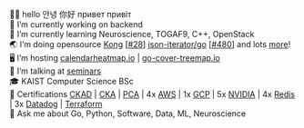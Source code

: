 👋🏻 hello 안녕 你好 привет привіт  
🔭 I’m currently working on backend  
🌱 I’m currently learning Neuroscience, TOGAF9, C++, OpenStack  
🌏 I’m doing opensource [Kong](https://github.com/Kong/kong) [[#28](https://github.com/Kong/lua-multipart/pull/28)] [json-iterator/go](https://github.com/json-iterator/go) [[#480](https://github.com/json-iterator/go/pull/480)] and lots [more](https://github.com/nikolaydubina?tab=repositories&q=&type=source&language=&sort=stargazers)!   
🖥 I’m hosting [calendarheatmap.io](http://calendarheatmap.io/) | [go-cover-treemap.io](https://go-cover-treemap.io)  
📖 I’m talking at [seminars](https://github.com/nikolaydubina/presentations)  
🎓 KAIST Computer Science BSc  
📜 Certifications [CKAD](https://www.credly.com/badges/f8b16264-7886-4a3b-87e1-99bad40368c1) | [CKA](https://www.credly.com/badges/fff44b50-a773-4717-a763-489bd396e00d) | [PCA](https://www.credly.com/badges/2ba81ab2-60f1-4102-9398-8f6834c72f48) | 4x [AWS](https://www.credly.com/users/mykola-dubyna/badges#) | 1x [GCP](https://www.credential.net/profile/mykoladubyna229660/wallet) | 5x [NVIDIA](https://courses.nvidia.com/certificates/b2188795df96473f8ed5bda15c4abad8/) | 4x [Redis](https://www.credential.net/59fa16e1-dd39-4abe-9f81-42d188aa03bd#gs.s9rtcr) | 3x [Datadog](https://www.credly.com/users/mykola-dubyna/badges#) | [Terraform](https://www.credly.com/badges/ca7a1da5-aaf4-4f59-ba7a-8f3bac065ed5)  
💬 Ask me about Go, Python, Software, Data, ML, Neuroscience
